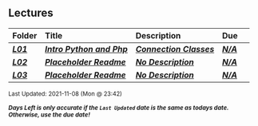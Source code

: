 ## Lectures

| Folder | Title | Description | Due |  |
|:------|:------|:------|:------|:-----:|
| ***<a href="https://github.com/rugbyprof/5303-Adv-Database/tree/master/Lectures/L01">L01</a>*** | ***<a href="https://github.com/rugbyprof/5303-Adv-Database/tree/master/Lectures/L01"> Intro Python and Php </a>*** | ***<a href="https://github.com/rugbyprof/5303-Adv-Database/tree/master/Lectures/L01"> Connection Classes</a>*** | ***<a href="https://github.com/rugbyprof/5303-Adv-Database/tree/master/Lectures/L01">N/A</a>*** |  |
| ***<a href="https://github.com/rugbyprof/5303-Adv-Database/tree/master/Lectures/L02">L02</a>*** | ***<a href="https://github.com/rugbyprof/5303-Adv-Database/tree/master/Lectures/L02"> Placeholder Readme </a>*** | ***<a href="https://github.com/rugbyprof/5303-Adv-Database/tree/master/Lectures/L02"> No Description</a>*** | ***<a href="https://github.com/rugbyprof/5303-Adv-Database/tree/master/Lectures/L02">N/A</a>*** |  |
| ***<a href="https://github.com/rugbyprof/5303-Adv-Database/tree/master/Lectures/L03">L03</a>*** | ***<a href="https://github.com/rugbyprof/5303-Adv-Database/tree/master/Lectures/L03"> Placeholder Readme </a>*** | ***<a href="https://github.com/rugbyprof/5303-Adv-Database/tree/master/Lectures/L03"> No Description</a>*** | ***<a href="https://github.com/rugbyprof/5303-Adv-Database/tree/master/Lectures/L03">N/A</a>*** |  |

<sup>Last Updated: 2021-11-08 (Mon @ 23:42)</sup> 

<sup>***Days Left is only accurate if the `Last Updated` date is the same as todays date. Otherwise, use the due date!***</sup> 
